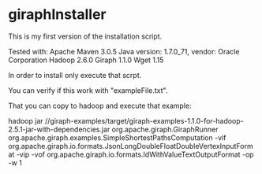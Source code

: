 # giraphInstaller
This is my first version of the installation script.

Tested with: 
Apache Maven 3.0.5
Java version: 1.7.0_71, vendor: Oracle Corporation
Hadoop 2.6.0
Giraph 1.1.0
Wget 1.15

In order to install only execute that scrpt.

You can verify if this work with "exampleFile.txt".

That you can copy to hadoop and execute that example:

hadoop jar /<GIRAPH FOLDER>/giraph-examples/target/giraph-examples-1.1.0-for-hadoop-2.5.1-jar-with-dependencies.jar org.apache.giraph.GiraphRunner org.apache.giraph.examples.SimpleShortestPathsComputation -vif org.apache.giraph.io.formats.JsonLongDoubleFloatDoubleVertexInputFormat -vip <HDFS INPUT FILE> -vof org.apache.giraph.io.formats.IdWithValueTextOutputFormat -op <HDFS OUTPUT PATH> -w 1
